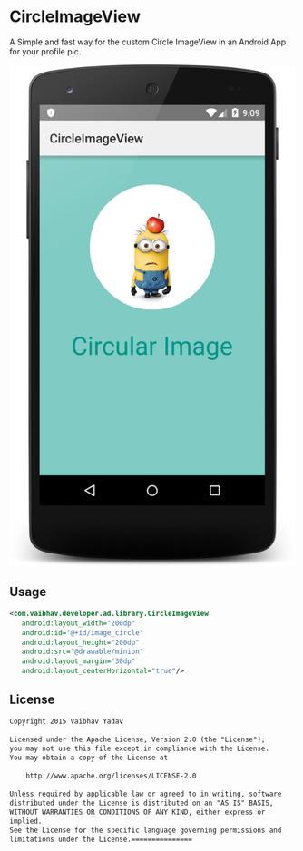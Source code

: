 # CircleImageView
A Simple and fast way for the custom Circle ImageView in an Android App for your profile pic.




![CircleImageView](https://raw.githubusercontent.com/DevVaibhavYadav/CircleImageView/master/CustomImageView/screenshot.png)

Usage
-----
```xml
<com.vaibhav.developer.ad.library.CircleImageView
   android:layout_width="200dp"
   android:id="@+id/image_circle"
   android:layout_height="200dp"
   android:src="@drawable/minion"
   android:layout_margin="30dp"
   android:layout_centerHorizontal="true"/>
```

License
-------

    Copyright 2015 Vaibhav Yadav

    Licensed under the Apache License, Version 2.0 (the "License");
    you may not use this file except in compliance with the License.
    You may obtain a copy of the License at

        http://www.apache.org/licenses/LICENSE-2.0

    Unless required by applicable law or agreed to in writing, software
    distributed under the License is distributed on an "AS IS" BASIS,
    WITHOUT WARRANTIES OR CONDITIONS OF ANY KIND, either express or implied.
    See the License for the specific language governing permissions and
    limitations under the License.===============




